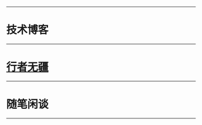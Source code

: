 [^_^]: 哈哈我是注释，不会在浏览器中显示。

***

  <h1>技术博客</h1>
  
***

  [<h1>行者无疆</h1>](xingzhewujiang.md)
  
***

  <h1>随笔闲谈</h1>
  
***

